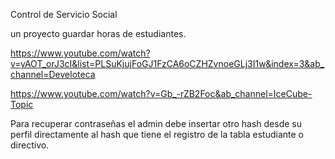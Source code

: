 Control de Servicio Social

un proyecto guardar horas de estudiantes.

https://www.youtube.com/watch?v=yAOT_orJ3cI&list=PLSuKjujFoGJ1FzCA6oCZHZvnoeGLj3I1w&index=3&ab_channel=Develoteca

https://www.youtube.com/watch?v=Gb_-rZB2Foc&ab_channel=IceCube-Topic

Para recuperar contraseñas el admin debe insertar otro hash desde su perfil directamente al hash que tiene el registro de la tabla estudiante o directivo.

